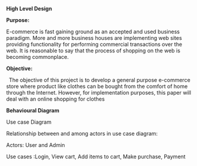 ﻿**High Level Design**

**Purpose:**

E-commerce is fast gaining ground as an accepted and used business paradigm. More and more business houses are implementing web sites providing functionality for performing commercial transactions over the web. It is reasonable to say that the process of shopping on the web is becoming commonplace.

**Objective:**

` `The objective of this project is to develop a general purpose e-commerce store where product like clothes can be bought from the comfort of home through the Internet. However, for implementation purposes, this paper will deal with an online shopping for clothes

**Behavioural Diagram**

Use case Diagram

Relationship between and among actors in use case diagram:

Actors: User and Admin

Use cases :Login, View cart, Add items to cart, Make purchase, Payment


